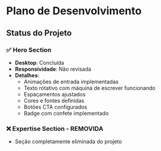 # Plano de Desenvolvimento

## Status do Projeto

### ✅ Hero Section
- **Desktop**: Concluída
- **Responsividade**: Não revisada
- **Detalhes**:
  - Animações de entrada implementadas
  - Texto rotativo com máquina de escrever funcionando
  - Espaçamentos ajustados
  - Cores e fontes definidas
  - Botões CTA configurados
  - Badge com confete implementado

### ❌ Expertise Section - REMOVIDA
- Seção completamente eliminada do projeto